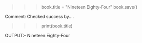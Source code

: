 >>> book.title = "Nineteen Eighty-Four"
>>> book.save()

Comment: Checked success by....
>>> print(book.title)

OUTPUT:- Nineteen Eighty-Four